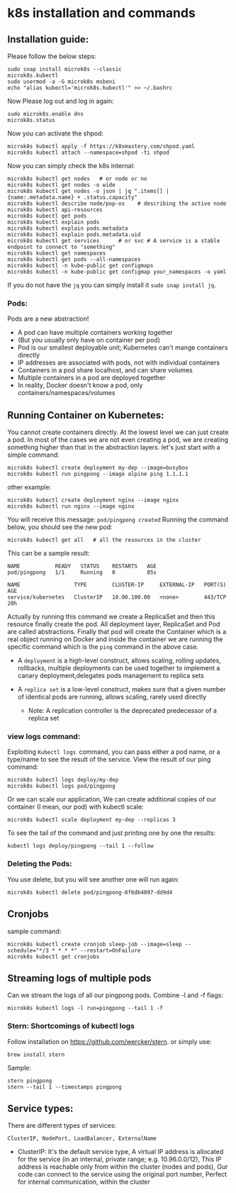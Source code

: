 # k8s installation and commands

## Installation guide:
Please follow the below steps:
```shell
sudo snap install microk8s --classic
microk8s.kubectl
sudo usermod -a -G microk8s msbeni
echo "alias kubectl='microk8s.kubectl'" >> ~/.bashrc
```
Now Please log out and log in again:
```shell
sudo microk8s.enable dns
microk8s.status
```

Now you can activate the shpod:
```shell
microk8s kubectl apply -f https://k8smastery.com/shpod.yaml
microk8s kubectl attach --namespace=shpod -ti shpod
```

Now you can simply check the k8s internal:
```shell
microk8s kubectl get nodes   # or node or no
microk8s kubectl get nodes -o wide
microk8s kubectl get nodes -o json | jq ".items[] | {name:.metadata.name} + .status.capacity"
microk8s kubectl describe node/pop-os    # describing the active node 
microk8s kubectl api-resources
microk8s kubectl get pods
microk8s kubectl explain pods
microk8s kubectl explain pods.metadata
microk8s kubectl explain pods.metadata.uid
microk8s kubectl get services      # or svc # A service is a stable endpoint to connect to "something"
microk8s kubectl get namespaces
microk8s kubectl get pods --all-namespaces
microk8s kubectl -n kube-public get configmaps
microk8s kubectl -n kube-public get configmap your_namespaces -o yaml
```
If you do not have the ```jq``` you can simply install it ```sudo snap install jq```.

### Pods:
Pods are a new abstraction!

- A pod can have multiple containers working together
- (But you usually only have on container per pod)
- Pod is our smallest deployable unit; Kubernetes can't mange containers directly
- IP addresses are associated with pods, not with individual containers
- Containers in a pod share localhost, and can share volumes
- Multiple containers in a pod are deployed together
- In reality, Docker doesn't know a pod, only containers/namespaces/volumes

## Running Container on Kubernetes:
You cannot create containers directly. At the lowest level we can just create a pod. In most of the cases
we are not even creating a pod, we are creating something higher than that in the abstraction layers. let's
just start with a simple command:
```shell
microk8s kubectl create deployment my-dep --image=busybox
microk8s kubectl run pingpong --image alpine ping 1.1.1.1
```
other example:
```shell
microk8s kubectl create deployment nginx --image nginx
microk8s kubectl run nginx --image nginx
```
You will receive this message: ```pod/pingpong created```
Running the command below, you should see the new pod:
```shell
microk8s kubectl get all   # all the resources in the cluster
```
This can be a sample result:
```shell
NAME           READY   STATUS    RESTARTS   AGE
pod/pingpong   1/1     Running   0          85s

NAME                 TYPE        CLUSTER-IP     EXTERNAL-IP   PORT(S)   AGE
service/kubernetes   ClusterIP   10.00.100.00   <none>        443/TCP   20h

```
Actually by running this command we create a ReplicaSet and then this resource finally create the pod.
All deployment layer, ReplicaSet and Pod are called abstractions. Finally that pod will create the 
Container which is a real object running on Docker and inside the container we are running the specific command 
which is the ```ping``` command in the above case.

- A ```deployment``` is a high-level construct, allows scaling, rolling updates, rollbacks, 
  multiple deployments can be used together to implement a canary deployment,delegates 
  pods management to replica sets

- A ```replica set``` is a low-level construct, makes sure that a given number of identical pods are running, 
  allows scaling, rarely used directly

    - Note: A replication controller is the deprecated predecessor of a replica set

### view logs command:
Exploiting ```Kubectl logs ```command, you can pass either a pod name, or a type/name to see the result of the service.
View the result of our ping command:
```shell
microk8s kubectl logs deploy/my-dep
microk8s kubectl logs pod/pingpong
```
Or we can scale our application, We can create additional copies of our container (I mean, our pod) with kubectl scale:
```shell
microk8s kubectl scale deployment my-dep --replicas 3
```
To see the tail of the command and just printing one by one the results:
```shell
kubectl logs deploy/pingpong --tail 1 --follow
```

### Deleting the Pods:
You use delete, but you will see another one will run again:
```shell
microk8s kubectl delete pod/pingpong-8f6db4897-dd9d4
```

## Cronjobs
sample command:
```shell
microk8s kubectl create cronjob sleep-job --image=sleep --schedule="*/3 * * * *" --restart=OnFailure
microk8s kubectl get cronjobs
```

## Streaming logs of multiple pods
Can we stream the logs of all our pingpong pods.
Combine -l and -f flags:
```shell
microk8s kubectl logs -l run=pingpong --tail 1 -f
```
### Stern: Shortcomings of kubectl logs
Follow installation on https://github.com/wercker/stern.
or simply use:
```shell
brew install stern
```
Sample:
```shell
stern pingpong
stern --tail 1 --timestamps pingpong
```

## Service types:
There are different types of services:

```ClusterIP, NodePort, LoadBalancer, ExternalName```

- ClusterIP:
It's the default service type, A virtual IP address is allocated for the service 
  (in an internal, private range; e.g. 10.96.0.0/12), This IP address is reachable 
  only from within the cluster (nodes and pods), Our code can connect to the service 
  using the original port number, Perfect for internal communication, within the cluster
